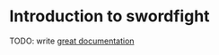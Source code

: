 # Introduction to swordfight

TODO: write [great documentation](http://jacobian.org/writing/great-documentation/what-to-write/)

